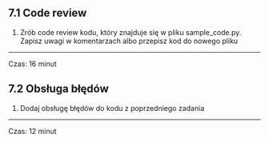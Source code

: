 ## 7.1 Code review
1. Zrób code review kodu, który znajduje się w pliku sample_code.py. Zapisz uwagi w komentarzach albo przepisz kod do nowego pliku

---
Czas: 16 minut


## 7.2 Obsługa błędów
1. Dodaj obsługę błędów do kodu z poprzedniego zadania

---
Czas: 12 minut
